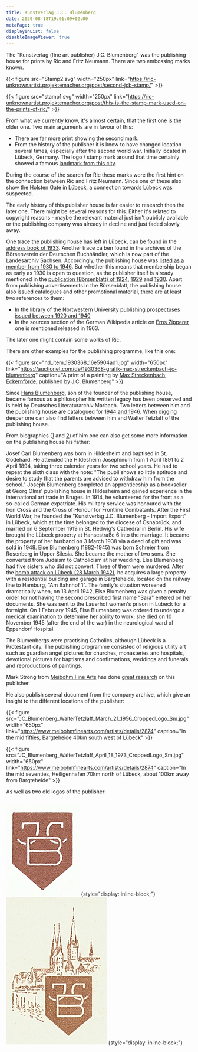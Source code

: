 ```yaml
---
title: Kunstverlag J.C. Blumenberg
date: 2020-08-18T19:01:09+02:00
metaPage: true
displayInList: false
disableImageViewer: true
---
```


The "Kunstverlag (fine art publisher) J.C. Blumenberg" was the publishing house for prints by Ric and Fritz Neumann. There are two embossing marks known.

{{< figure src="Stamp2.svg" width="250px" link="https://ric-unknownartist.projektemacher.org/post/second-jcb-stamp/" >}}

{{< figure src="stamp1.svg" width="250px" link="https://ric-unknownartist.projektemacher.org/post/this-is-the-stamp-mark-used-on-the-prints-of-ric/" >}}

From what we currently know, it's almost certain, that the first one is the older one. Two main arguments are in favour of this:
* There are far more print showing the second mark.
* From the history of the publisher it is know to have changed location several times, especially after the second world war. Initially located in Lübeck, Germany. The logo / stamp mark around that time certainly showed a famous [landmark from this city](https://ric-unknownartist.projektemacher.org/post/second-jcb-stamp/).

During the course of the search for Ric these marks were the first hint on the connection between Ric and Fritz Neumann. Since one of these also show the Holsten Gate in Lübeck, a connection towards Lübeck was suspected.

The early history of this publisher house is far easier to research then the later one. There might be several reasons for this. Either it's related to copyright reasons - maybe the relevant material just isn't publicly available or the publishing company was already in decline and just faded slowly away.

One trace the publishing house has left in Lübeck, can be found in the [address book of 1933](https://digital-stadtbibliothek.luebeck.de/viewer/fullscreen/L130311933/990/). Another trace ca ben found in the archives of the Börsenverein der Deutschen Buchhändler, which is now part of the Landesarchiv Sachsen. Accordingly, the publishing house was [listed as a member from 1930 to 1946](https://archiv.sachsen.de/archiv/bestand.jsp?guid=1b16d60a-e455-44df-9ed7-a7fbfbb1bb54). But whether this means that membership began as early as 1930 is open to question, as the publisher itself is already mentioned in the [publication (Börsenblatt) of 1924](https://digital.slub-dresden.de/data/kitodo/Brsfded_1666418854-1924112501_01-f/Brsfded_1666418854-1924112501_01-f_tif/jpegs/Brsfded_1666418854-1924112501_01-f.pdf), [1929](https://www.boersenblatt-digital.de/pageview?tx_dlf[id]=2576&tx_dlf[page]=54) and [1930](https://www.boersenblatt-digital.de/pageview?tx_dlf[id]=2796&tx_dlf[page]=6).
Apart from publishing advertisements in the Börsenblatt, the publishing house also issued catalogues and other promotional material, there are at least two references to them:
* In the library of the Nortwestern University [publishing prospectuses issued between 1920 and 1940](https://findingaids.library.northwestern.edu/repositories/7/archival_objects/507010)
* In the sources section of the German Wikipedia article on [Erns Zipperer](https://de.wikipedia.org/wiki/Ernst_Zipperer) one is mentioned released in 1963.

The later one might contain some works of Ric.

There are other examples for the publishing programme, like this one:

{{< figure src="hd_item_1930368_16e5904ad1.jpg" width="650px" link="https://auctionet.com/de/1930368-grafik-max-streckenbach-jc-blumenberg" caption="A print of a painting by [Max Streckenbach, Eckernförde](https://www.museum-eckernfoerde.de/das-museum/unsere-sammlung/streckenbach/), published by J.C. Blumenberg" >}}

Since [Hans Blumenberg](https://en.wikipedia.org/wiki/Hans_Blumenberg), son of the founder of the publishing house, became famous as a philosopher his written legacy has been preserved and is held by Deutsches Literaturarchiv Marbach. Two letters between him and the publishing house are catalogued for [1944 and 1946](https://kalliope-verbund.info/de/findingaid_index?fa.id=DE-2498-BF00016610&lastparam=true.). When digging deeper one can also find letters between him and Walter Tetzlaff of the publishing house.

From biographies ([1](https://www.herder.de/hk/hefte/archiv/2020/7-2020/blumenbergs-engel-zum-100-geburtstag-des-philosophen-hans-blumenberg/) and [2](https://ikaz-communio.de/ojs/index.php/ikaz/article/view/6115/6037)) of him one can also get some more information on the publishing house his father:

Josef Carl Blumenberg was born in Hildesheim and baptised in St. Godehard. He attended the Hildesheim Josephinum from 1 April 1891 to 2 April 1894, taking three calendar years for two school years. He had to repeat the sixth class with the note: "The pupil shows so little aptitude and desire to study that the parents are advised to withdraw him from the school." Joseph Blumenberg completed an apprenticeship as a bookseller at Georg Olms' publishing house in Hildesheim and gained experience in the international art trade in Bruges. In 1914, he volunteered for the front as a so-called German expatriate.  His military service was honoured with the Iron Cross and the Cross of Honour for Frontline Combatants.  After the First World War, he founded the "Kunstverlag J.C. Blumenberg - Import Export" in Lübeck, which at the time belonged to the diocese of Osnabrück, and married on 6 September 1919 in St. Hedwig's Cathedral in Berlin. His wife brought the Lübeck property at Hansestraße 6 into the marriage. It became the property of her husband on 3 March 1938 via a deed of gift and was sold in 1948.
Else Blumenberg (1882-1945) was born Schreier from Rosenberg in Upper Silesia. She became the mother of two sons. She converted from Judaism to Catholicism at her wedding. Else Blumenberg had five sisters who did not convert. Three of them were murdered.
After the [bomb attack on Lübeck (28 March 1942)](https://en.wikipedia.org/wiki/Bombing_of_L%C3%BCbeck_in_World_War_II), he acquires a large property with a residential building and garage in Bargteheide, located on the railway line to Hamburg, "Am Bahnhof 1".
The family's situation worsened dramatically when, on 13 April 1942, Else Blumenberg was given a penalty order for not having the second prescribed first name "Sara" entered on her documents. She was sent to the Lauerhof women's prison in Lübeck for a fortnight. On 1 February 1945, Else Blumenberg was ordered to undergo a medical examination to determine her ability to work; she died on 10 November 1945 (after the end of the war) in the neurological ward of Eppendorf Hospital.

The Blumenbergs were practising Catholics, although Lübeck is a Protestant city. The publishing programme consisted of religious utility art such as guardian angel pictures for churches, monasteries and hospitals, devotional pictures for baptisms and confirmations, weddings and funerals and reproductions of paintings.

Mark Strong from [Meibohm Fine Arts](https://www.meibohmfinearts.com/) has done [great research](https://www.meibohmfinearts.com/artists/details/2874) on this publisher.

He also publish several document from the company archive, which give an insight to the different locations of the publisher:

{{< figure src="JC_Blumenberg_WalterTetzlaff_March_21_1956_CroppedLogo_Sm.jpg" width="650px" link="https://www.meibohmfinearts.com/artists/details/2874" caption="In the mid fifties, Bargteheide 40km south west of Lübeck" >}}

{{< figure src="JC_Blumenberg_WalterTetzlaff_April_18_1973_CroppedLogo_Sm.jpg" width="650px" link="https://www.meibohmfinearts.com/artists/details/2874" caption="In the mid seventies, Heiligenhafen 70km north of Lübeck, about 100km away from Bargteheide" >}}

As well as two old logos of the publisher:

<div style="display: flex; justify-content: space-around; align-items: center;">

![](./logo1.jpeg)
{style="display: inline-block;"}
![](./logo2.jpeg)
{style="display: inline-block;"}

</div>
